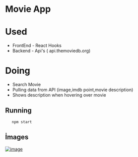 # Movie App

# Used

- FrontEnd - React Hooks
- Backend - Api's ( api.themoviedb.org)


# Doing

- Search Movie
- Pulling data from API (image,imdb point,movie description)
- Shows description when hovering over movie


## Running

```shell
   npm start 

```

## İmages

[![image](https://i.hizliresim.com/1rjw551.jpeg)](https://hizliresim.com/1rjw551)

















